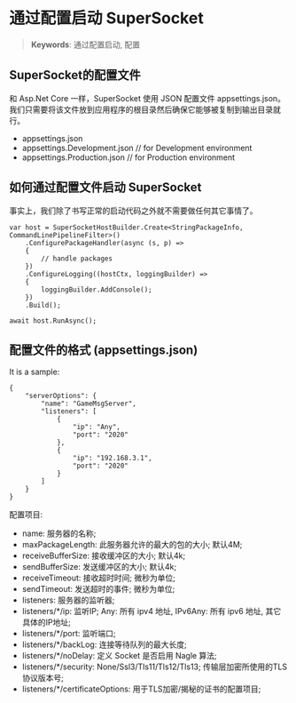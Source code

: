 # 通过配置启动 SuperSocket

> __Keywords__: 通过配置启动, 配置

## SuperSocket的配置文件

和 Asp.Net Core 一样，SuperSocket 使用 JSON 配置文件 appsettings.json。 我们只需要将该文件放到应用程序的根目录然后确保它能够被复制到输出目录就行。

* appsettings.json
* appsettings.Development.json  // for Development environment
* appsettings.Production.json // for Production environment

## 如何通过配置文件启动 SuperSocket

事实上，我们除了书写正常的启动代码之外就不需要做任何其它事情了。

    var host = SuperSocketHostBuilder.Create<StringPackageInfo, CommandLinePipelineFilter>()
        .ConfigurePackageHandler(async (s, p) =>
        {
            // handle packages
        })
        .ConfigureLogging((hostCtx, loggingBuilder) =>
        {
            loggingBuilder.AddConsole();
        })
        .Build();

    await host.RunAsync();


## 配置文件的格式 (appsettings.json)

It is a sample:

    {
        "serverOptions": {
            "name": "GameMsgServer",
            "listeners": [
                {
                    "ip": "Any",
                    "port": "2020"
                },
                {
                    "ip": "192.168.3.1",
                    "port": "2020"
                }
            ]
        }
    }

配置项目:

* name: 服务器的名称;
* maxPackageLength: 此服务器允许的最大的包的大小; 默认4M;
* receiveBufferSize: 接收缓冲区的大小; 默认4k;
* sendBufferSize: 发送缓冲区的大小; 默认4k;
* receiveTimeout: 接收超时时间; 微秒为单位;
* sendTimeout: 发送超时的事件; 微秒为单位;
* listeners: 服务器的监听器;
* listeners/*/ip: 监听IP; Any: 所有 ipv4 地址, IPv6Any: 所有 ipv6 地址, 其它具体的IP地址;
* listeners/*/port: 监听端口;
* listeners/*/backLog: 连接等待队列的最大长度;
* listeners/*/noDelay: 定义 Socket 是否启用 Nagle 算法;
* listeners/*/security: None/Ssl3/Tls11/Tls12/Tls13; 传输层加密所使用的TLS协议版本号;
* listeners/*/certificateOptions: 用于TLS加密/揭秘的证书的配置项目;